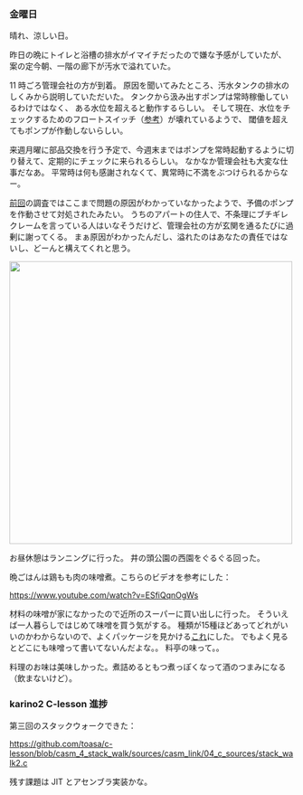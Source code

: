 ### 金曜日

晴れ、涼しい日。

昨日の晩にトイレと浴槽の排水がイマイチだったので嫌な予感がしていたが、
案の定今朝、一階の廊下が汚水で溢れていた。

11 時ごろ管理会社の方が到着。
原因を聞いてみたところ、汚水タンクの排水のしくみから説明していただいた。
タンクから汲み出すポンプは常時稼働しているわけではなく、
ある水位を超えると動作するらしい。
そして現在、水位をチェックするためのフロートスイッチ（[参考](https://kimura-s.co.jp/technical/floatswitch/)）が壊れているようで、
閾値を超えてもポンプが作動しないらしい。

来週月曜に部品交換を行う予定で、今週末まではポンプを常時起動するように切り替えて、定期的にチェックに来られるらしい。
なかなか管理会社も大変な仕事だなあ。
平常時は何も感謝されなくて、異常時に不満をぶつけられるからなー。

[前回](https://github.com/toasa/diary/blob/main/2022/11/13.md)の調査ではここまで問題の原因がわかっていなかったようで、予備のポンプを作動させて対処されたみたい。
うちのアパートの住人で、不条理にブチギレクレームを言っている人はいなそうだけど、管理会社の方が玄関を通るたびに過剰に謝ってくる。
まぁ原因がわかったんだし、溢れたのはあなたの責任ではないし、どーんと構えてくれと思う。

<img src="https://alu-web-herokuapp-com.global.ssl.fastly.net/cropped_images/UC5NhFjnTcPDG7Ke6dj8A1iZABK2/c_1586959074726?auto=webp&format=jpg&width=1360" width="500">

お昼休憩はランニングに行った。
井の頭公園の西園をぐるぐる回った。

晩ごはんは鶏もも肉の味噌煮。こちらのビデオを参考にした：

https://www.youtube.com/watch?v=ESfiQqnOgWs

材料の味噌が家になかったので近所のスーパーに買い出しに行った。
そういえば一人暮らしではじめて味噌を買う気がする。
種類が15種ほどあってどれがいいのかわからないので、よくパッケージを見かける[これ](https://www.marukome.co.jp/product/detail/miso_001/)にした。
でもよく見るとどこにも味噌って書いてないんだよな。。
料亭の味って。。

料理のお味は美味しかった。煮詰めるともつ煮っぽくなって酒のつまみになる
（飲まないけど）。

### karino2 C-lesson 進捗

第三回のスタックウォークできた：

https://github.com/toasa/c-lesson/blob/casm_4_stack_walk/sources/casm_link/04_c_sources/stack_walk2.c

残す課題は JIT とアセンブラ実装かな。
